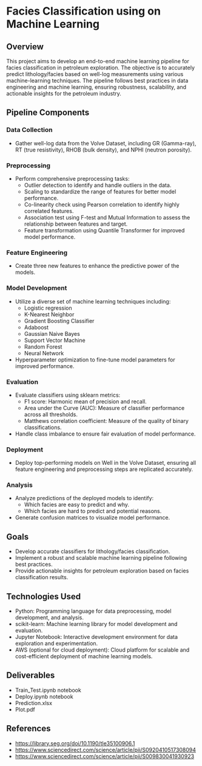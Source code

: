 # Facies Classification using on Machine Learning

## Overview
This project aims to develop an end-to-end machine learning pipeline for facies classification in petroleum exploration. The objective is to accurately predict lithology/facies based on well-log measurements using various machine-learning techniques. The pipeline follows best practices in data engineering and machine learning, ensuring robustness, scalability, and actionable insights for the petroleum industry.

## Pipeline Components
### Data Collection
- Gather well-log data from the Volve Dataset, including GR (Gamma-ray), RT (true resistivity), RHOB (bulk density), and NPHI (neutron porosity).
  
### Preprocessing
- Perform comprehensive preprocessing tasks:
  - Outlier detection to identify and handle outliers in the data.
  - Scaling to standardize the range of features for better model performance.
  - Co-linearity check using Pearson correlation to identify highly correlated features.
  - Association test using F-test and Mutual Information to assess the relationship between features and target.
  - Feature transformation using Quantile Transformer for improved model performance.

### Feature Engineering
- Create three new features to enhance the predictive power of the models.

### Model Development
- Utilize a diverse set of machine learning techniques including:
  - Logistic regression
  - K-Nearest Neighbor
  - Gradient Boosting Classifier
  - Adaboost
  - Gaussian Naive Bayes
  - Support Vector Machine
  - Random Forest
  - Neural Network
- Hyperparameter optimization to fine-tune model parameters for improved performance.

### Evaluation
- Evaluate classifiers using sklearn metrics:
  - F1 score: Harmonic mean of precision and recall.
  - Area under the Curve (AUC): Measure of classifier performance across all thresholds.
  - Matthews correlation coefficient: Measure of the quality of binary classifications.
- Handle class imbalance to ensure fair evaluation of model performance.

### Deployment
- Deploy top-performing models on Well in the Volve Dataset, ensuring all feature engineering and preprocessing steps are replicated accurately.

### Analysis
- Analyze predictions of the deployed models to identify:
  - Which facies are easy to predict and why.
  - Which facies are hard to predict and potential reasons.
- Generate confusion matrices to visualize model performance.

## Goals
- Develop accurate classifiers for lithology/facies classification.
- Implement a robust and scalable machine learning pipeline following best practices.
- Provide actionable insights for petroleum exploration based on facies classification results.

## Technologies Used
- Python: Programming language for data preprocessing, model development, and analysis.
- scikit-learn: Machine learning library for model development and evaluation.
- Jupyter Notebook: Interactive development environment for data exploration and experimentation.
- AWS (optional for cloud deployment): Cloud platform for scalable and cost-efficient deployment of machine learning models.

## Deliverables
- Train_Test.ipynb notebook 
- Deploy.ipynb notebook 
- Prediction.xlsx 
- Plot.pdf 

## References
- https://library.seg.org/doi/10.1190/tle35100906.1
- https://www.sciencedirect.com/science/article/pii/S0920410517308094
- https://www.sciencedirect.com/science/article/pii/S009830041930923
